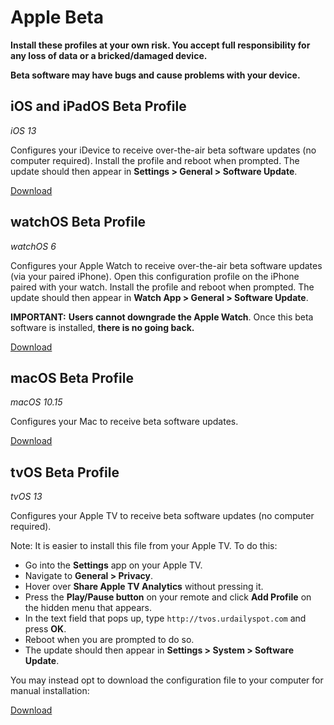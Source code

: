 # Apple Beta
**Install these profiles at your own risk. You accept full responsibility for any loss of data or a bricked/damaged device.**

**Beta software may have bugs and cause problems with your device.**

## iOS and iPadOS Beta Profile
*iOS 13*

Configures your iDevice to receive over-the-air beta software updates (no computer required).  Install the profile and reboot when prompted.  The update should then appear in **Settings > General > Software Update**.

[Download](https://github.com/MrJeffFeng/apple-beta/raw/master/iOS_iPadOS_13_Beta_Profile.mobileconfig)

## watchOS Beta Profile
*watchOS 6*

Configures your Apple Watch to receive over-the-air beta software updates (via your paired iPhone).  Open this configuration profile on the iPhone paired with your watch.  Install the profile and reboot when prompted.  The update should then appear in **Watch App > General > Software Update**.

**IMPORTANT:** **Users cannot downgrade the Apple Watch**.  Once this beta software is installed, **there is no going back.**

[Download](https://github.com/MrJeffFeng/apple-beta/raw/master/watchOS_6_Beta_Profile.mobileconfig)

## macOS Beta Profile
*macOS 10.15*

Configures your Mac to receive beta software updates.

[Download](https://github.com/MrJeffFeng/apple-beta/raw/master/macOSCatalinaDeveloperBeta.dmg)

## tvOS Beta Profile
*tvOS 13*

Configures your Apple TV to receive beta software updates (no computer required).

Note: It is easier to install this file from your Apple TV. To do this:

* Go into the **Settings** app on your Apple TV.
* Navigate to **General > Privacy**.
* Hover over **Share Apple TV Analytics** without pressing it.
* Press the **Play/Pause button** on your remote and click **Add Profile** on the hidden menu that appears.
* In the text field that pops up, type `http://tvos.urdailyspot.com` and press **OK**.
* Reboot when you are prompted to do so.
* The update should then appear in **Settings > System > Software Update**.

You may instead opt to download the configuration file to your computer for manual installation:

[Download](https://github.com/MrJeffFeng/apple-beta/raw/master/tvOS_13_Beta_Profile.mobileconfig)
